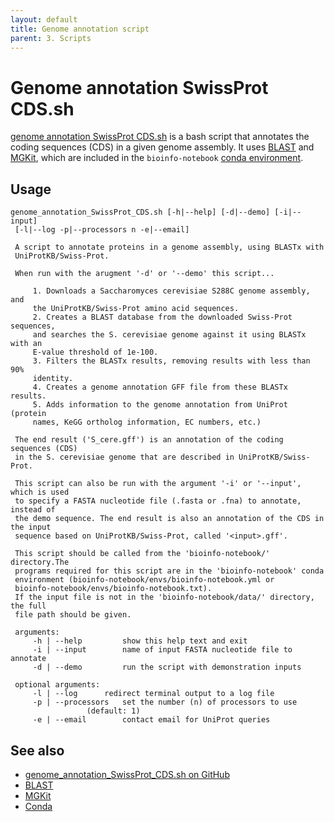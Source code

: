 ```yaml
---
layout: default
title: Genome annotation script
parent: 3. Scripts
---
```


# Genome annotation SwissProt CDS.sh

[genome annotation SwissProt CDS.sh](../scripts/genome_annotation_SwissProt_CDS.sh) is a bash script that annotates the coding sequences (CDS) in a given genome assembly.
It uses [BLAST](blast.md) and [MGKit](https://github.com/frubino/mgkit), which are included in the `bioinfo-notebook` [conda environment](conda.md).

## Usage

```
genome_annotation_SwissProt_CDS.sh [-h|--help] [-d|--demo] [-i|--input] 
 [-l|--log -p|--processors n -e|--email] 
 
 A script to annotate proteins in a genome assembly, using BLASTx with
 UniProtKB/Swiss-Prot.
 
 When run with the arugment '-d' or '--demo' this script...
 
 	 1. Downloads a Saccharomyces cerevisiae S288C genome assembly, and 
 	 the UniProtKB/Swiss-Prot amino acid sequences. 
 	 2. Creates a BLAST database from the downloaded Swiss-Prot sequences,
 	 and searches the S. cerevisiae genome against it using BLASTx with an
 	 E-value threshold of 1e-100. 
 	 3. Filters the BLASTx results, removing results with less than 90%
 	 identity.
 	 4. Creates a genome annotation GFF file from these BLASTx results.
 	 5. Adds information to the genome annotation from UniProt (protein
 	 names, KeGG ortholog information, EC numbers, etc.) 
 
 The end result ('S_cere.gff') is an annotation of the coding sequences (CDS) 
 in the S. cerevisiae genome that are described in UniProtKB/Swiss-Prot. 
 
 This script can also be run with the argument '-i' or '--input', which is used
 to specify a FASTA nucleotide file (.fasta or .fna) to annotate, instead of
 the demo sequence. The end result is also an annotation of the CDS in the input
 sequence based on UniProtKB/Swiss-Prot, called '<input>.gff'. 
 
 This script should be called from the 'bioinfo-notebook/' directory.The 
 programs required for this script are in the 'bioinfo-notebook' conda 
 environment (bioinfo-notebook/envs/bioinfo-notebook.yml or 
 bioinfo-notebook/envs/bioinfo-notebook.txt). 
 If the input file is not in the 'bioinfo-notebook/data/' directory, the full 
 file path should be given.
 
 arguments: 
 	 -h | --help		 show this help text and exit 
 	 -i | --input		 name of input FASTA nucleotide file to annotate 
 	 -d | --demo		 run the script with demonstration inputs
 
 optional arguments:
 	 -l | --log		 redirect terminal output to a log file 
 	 -p | --processors	 set the number (n) of processors to use
 				 (default: 1) 
 	 -e | --email		 contact email for UniProt queries
```

## See also

- [genome_annotation_SwissProt_CDS.sh on GitHub](https://github.com/rnnh/bioinfo-notebook/blob/master/scripts/genome_annotation_SwissProt_CDS.sh)
- [BLAST](blast.md)
- [MGKit](https://github.com/frubino/mgkit)
- [Conda](conda.md)

